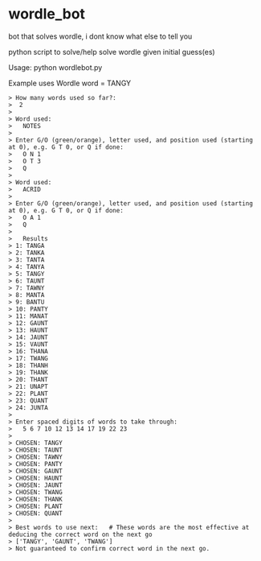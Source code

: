 # wordle_bot
bot that solves wordle, i dont know what else to tell you

python script to solve/help solve wordle given initial guess(es)

Usage:
python wordlebot.py

Example uses Wordle word = TANGY
```
> How many words used so far?: 
>  2
>   
> Word used: 
>   NOTES
>   
> Enter G/O (green/orange), letter used, and position used (starting at 0), e.g. G T 0, or Q if done:
>   O N 1
>   O T 3
>   Q
>   
> Word used:
>   ACRID
>   
> Enter G/O (green/orange), letter used, and position used (starting at 0), e.g. G T 0, or Q if done:
>   O A 1
>   Q
>   
>   Results
> 1: TANGA
> 2: TANKA
> 3: TANTA
> 4: TANYA
> 5: TANGY
> 6: TAUNT
> 7: TAWNY
> 8: MANTA
> 9: BANTU
> 10: PANTY
> 11: MANAT
> 12: GAUNT
> 13: HAUNT
> 14: JAUNT
> 15: VAUNT
> 16: THANA
> 17: TWANG
> 18: THANH
> 19: THANK
> 20: THANT
> 21: UNAPT
> 22: PLANT
> 23: QUANT
> 24: JUNTA
> 
> Enter spaced digits of words to take through:
>   5 6 7 10 12 13 14 17 19 22 23
>   
> CHOSEN: TANGY
> CHOSEN: TAUNT
> CHOSEN: TAWNY
> CHOSEN: PANTY
> CHOSEN: GAUNT
> CHOSEN: HAUNT
> CHOSEN: JAUNT
> CHOSEN: TWANG
> CHOSEN: THANK
> CHOSEN: PLANT
> CHOSEN: QUANT
> 
> Best words to use next:   # These words are the most effective at deducing the correct word on the next go
> ['TANGY', 'GAUNT', 'TWANG']
> Not guaranteed to confirm correct word in the next go.
```
